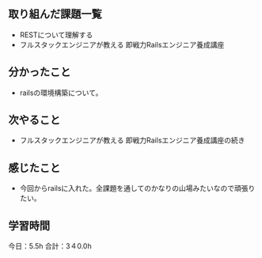 ## 取り組んだ課題一覧
*  RESTについて理解する
*  フルスタックエンジニアが教える 即戦力Railsエンジニア養成講座
## 分かったこと
* railsの環境構築について。
  
    
    

## 次やること
*  フルスタックエンジニアが教える 即戦力Railsエンジニア養成講座の続き
## 感じたこと
*  今回からrailsに入れた。全課題を通してのかなりの山場みたいなので頑張りたい。
 
## 学習時間
今日：5.5h
合計：3４0.0h
